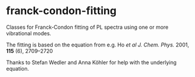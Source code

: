 # franck-condon-fitting
Classes for Franck-Condon fitting of PL spectra using one or more vibrational modes.

The fitting is based on the equation from e.g. Ho _et al J. Chem. Phys._ 2001, **115** (6), 2709–2720

Thanks to Stefan Wedler and Anna Köhler for help with the underlying equation.
